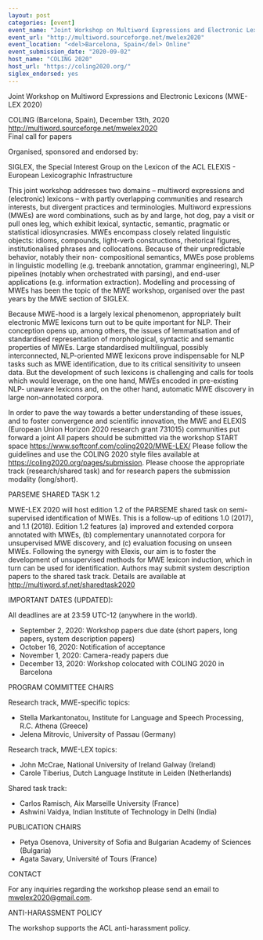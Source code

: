 ```yaml
---
layout: post
categories: [event]
event_name: "Joint Workshop on Multiword Expressions and Electronic Lexicons  (MWE-LEX 2020)"
event_url: "http://multiword.sourceforge.net/mwelex2020"
event_location: "<del>Barcelona, Spain</del> Online"
event_submission_date: "2020-09-02"
host_name: "COLING 2020"
host_url: "https://coling2020.org/"
siglex_endorsed: yes
---
```

Joint Workshop on Multiword Expressions and Electronic Lexicons (MWE-LEX 2020)

COLING (Barcelona, Spain),  December 13th, 2020  
<http://multiword.sourceforge.net/mwelex2020>  
Final call for papers

Organised, sponsored and endorsed by:

SIGLEX, the Special Interest Group on the Lexicon of the ACL
ELEXIS - European Lexicographic Infrastructure

This joint workshop addresses two domains – multiword
expressions and (electronic) lexicons – with partly overlapping
communities and research interests, but divergent practices and
terminologies.
Multiword expressions (MWEs) are word combinations, such as by
and large, hot dog, pay a visit or pull ones leg, which
exhibit lexical, syntactic, semantic, pragmatic or statistical
idiosyncrasies. MWEs encompass closely related linguistic
objects: idioms, compounds, light-verb constructions,
rhetorical figures, institutionalised phrases and collocations.
Because of their unpredictable behavior, notably their non-
compositional semantics, MWEs pose problems in linguistic
modelling (e.g. treebank annotation, grammar engineering), NLP
pipelines (notably when orchestrated with parsing), and
end-user applications (e.g. information extraction). Modelling
and processing of MWEs has been the topic of the MWE
workshop, organised over the past years by the MWE section of
SIGLEX.

Because MWE-hood is a largely lexical phenomenon, appropriately
built electronic MWE lexicons turn out to be quite
important for NLP. Their conception opens up, among others, the
issues of lemmatisation and of standardised
representation of morphological, syntactic and semantic
properties of MWEs. Large standardised multilingual, possibly
interconnected, NLP-oriented MWE lexicons prove indispensable
for NLP tasks such as MWE identification, due to its
critical sensitivity to unseen data. But the development of
such lexicons is challenging and calls for tools which would
leverage, on the one hand, MWEs encoded in pre-existing NLP-
unaware lexicons and, on the other hand, automatic MWE
discovery in large non-annotated corpora.

In order to pave the way towards a better understanding of
these issues, and to foster convergence and scientific
innovation, the MWE and ELEXIS (European Union Horizon 2020
research grant 731015) communities put forward a joint
All papers should be submitted via the workshop START space
<https://www.softconf.com/coling2020/MWE-LEX/>
Please follow the guidelines and use the COLING 2020 style
files available at <https://coling2020.org/pages/submission>.
Please choose the appropriate track (research/shared task) and
for research papers the submission modality (long/short).

PARSEME SHARED TASK 1.2

MWE-LEX 2020 will host edition 1.2 of the PARSEME shared task
on semi-supervised identification of MWEs. This is a
follow-up of editions 1.0 (2017), and 1.1 (2018). Edition 1.2
features (a) improved and extended corpora annotated with
MWEs, (b) complementary unannotated corpora for unsupervised
MWE discovery, and (c) evaluation focusing on unseen
MWEs. Following the synergy with Elexis, our aim is to foster
the development of unsupervised methods for MWE lexicon
induction, which in turn can be used for identification.
Authors may submit system description papers to the shared task
track. Details are available at
<http://multiword.sf.net/sharedtask2020>

IMPORTANT DATES (UPDATED):

All deadlines are at 23:59 UTC-12 (anywhere in the world).
* September 2, 2020: Workshop papers due date (short papers,
long papers, system description papers)
* October 16, 2020: Notification of acceptance
* November 1, 2020: Camera-ready papers due
* December 13, 2020: Workshop colocated with COLING 2020 in
Barcelona

PROGRAM COMMITTEE CHAIRS

Research track, MWE-specific topics:
* Stella Markantonatou, Institute for Language and Speech
Processing, R.C. Athena (Greece)
* Jelena Mitrovic, University of Passau (Germany)



Research track, MWE-LEX topics:
* John McCrae, National University of Ireland Galway (Ireland)
* Carole Tiberius, Dutch Language Institute in Leiden
(Netherlands)

Shared task track:
* Carlos Ramisch, Aix Marseille University (France)
* Ashwini Vaidya, Indian Institute of Technology in Delhi
(India)

PUBLICATION CHAIRS

* Petya Osenova, University of Sofia and Bulgarian Academy of
Sciences (Bulgaria)
* Agata Savary, Université of Tours (France)

CONTACT

For any inquiries regarding the workshop please send an email
to <mwelex2020@gmail.com>.

ANTI-HARASSMENT POLICY

The workshop supports the ACL anti-harassment policy.
